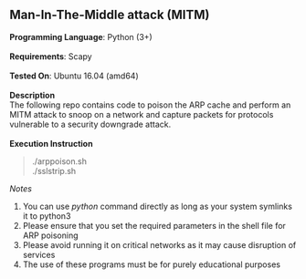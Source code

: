 ## Man-In-The-Middle attack (MITM)<br>
**Programming Language**: Python (3+)<br><br>
**Requirements**: Scapy<br><br>
**Tested On**: Ubuntu 16.04 (amd64)<br><br>
**Description** <br>The following repo contains code to poison the ARP cache and perform an MITM attack to snoop on a network and capture packets for protocols vulnerable to a security downgrade attack.<br><br>
**Execution Instruction**
>./arppoison.sh<br>
>./sslstrip.sh

*Notes*
 1. You can use *python* command directly as long as your system symlinks it to python3
 2. Please ensure that you set the required parameters in the shell file for ARP poisoning
 3. Please avoid running it on critical networks as it may cause disruption of services
 4. The use of these programs must be for purely educational purposes
